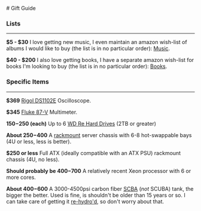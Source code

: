 <div class="prefix_2 grid_5">
# Gift Guide 
</div>
<div class="clear"></div>
<div class="prefix_2 grid_8">

### Lists
<hr/>

__$5 - $30__ I love getting new music, I even maintain an amazon wish-list
of albums I would like to buy (the list is in no particular order): 
[Music][music].

__$40 - $200__ I also love getting books, I have a separate amazon wish-list
for books I'm looking to buy (the list is in no particular order): 
[Books][books].

### Specific Items
<hr/>

 __$369__ [Rigol DS1102E](http://www.amazon.com/dp/B001VKCJ0M) Oscilloscope.

 __$345__ [Fluke 87-V](http://www.amazon.com/dp/B0002YFD1K) Multimeter.

 __$150-$250 (each)__ Up to 6 [WD Re Hard Drives](http://www.amazon.com/WD-Enterprise-Hard-Drive-WD4000FYYZ/dp/B0090UEQ8I) (2TB or greater)

__About $250-$400__ A [rackmount](https://en.wikipedia.org/wiki/19-inch_rack) 
server chassis with 6-8 hot-swappable bays (4U or less, less is better).

__$250 or less__ Full ATX (ideally compatible with an ATX PSU) rackmount chassis (4U, no less).

__Should probably be $400-$700__ A relatively recent Xeon processor with
 6 or more cores.

__About $400-$600__ A 3000-4500psi carbon fiber [SCBA][scba] (*not* SCUBA) 
tank, the bigger the better. Used is fine, is shouldn't be older than 15 
years or so. I can take care of getting it [re-hydro'd][hydro], so don't 
worry about that.

  [music]: http://www.amazon.com/gp/registry/wishlist/2X3C22QP5CINI/
  [books]: http://www.amazon.com/gp/registry/wishlist/2M87971CSKYDT/
  [hardware]: http://www.amazon.com/gp/registry/wishlist/304MFL62Z0V0I/
  [scba]: https://en.wikipedia.org/wiki/Self-contained_breathing_apparatus
  [hydro]: https://en.wikipedia.org/wiki/Hydrostatic_test
